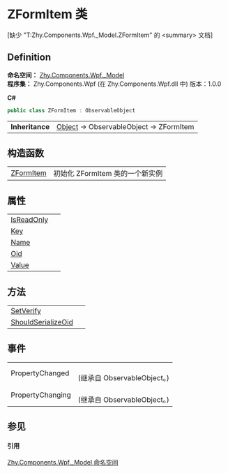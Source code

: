 # ZFormItem 类


\[缺少 "T:Zhy.Components.Wpf._Model.ZFormItem" 的 &lt;summary&gt; 文档\]



## Definition
**命名空间：** <a href="1632422f-c25e-0eb0-1e2e-544206c963f9">Zhy.Components.Wpf._Model</a>  
**程序集：** Zhy.Components.Wpf (在 Zhy.Components.Wpf.dll 中) 版本：1.0.0

**C#**
``` C#
public class ZFormItem : ObservableObject
```

<table><tr><td><strong>Inheritance</strong></td><td><a href="https://learn.microsoft.com/dotnet/api/system.object" target="_blank" rel="noopener noreferrer">Object</a>  →  ObservableObject  →  ZFormItem</td></tr>
</table>



## 构造函数
<table>
<tr>
<td><a href="af87f26f-1288-8c2e-5a75-4be8ea65b365">ZFormItem</a></td>
<td>初始化 ZFormItem 类的一个新实例</td></tr>
</table>

## 属性
<table>
<tr>
<td><a href="2ca7b051-a989-b4c2-8c22-bf8d2bcad133">IsReadOnly</a></td>
<td> </td></tr>
<tr>
<td><a href="f284fe5a-e62b-0ecb-bcac-08877ce5d795">Key</a></td>
<td> </td></tr>
<tr>
<td><a href="1de396b8-3246-029b-a2d2-89c4770fbbb3">Name</a></td>
<td> </td></tr>
<tr>
<td><a href="b24cf622-671c-1d9d-e02f-5f745f48e677">Oid</a></td>
<td> </td></tr>
<tr>
<td><a href="01962380-e864-ee47-a96c-12e159ac08f1">Value</a></td>
<td> </td></tr>
</table>

## 方法
<table>
<tr>
<td><a href="e544392d-7ba2-1197-bd60-89ad41aa35d5">SetVerify</a></td>
<td> </td></tr>
<tr>
<td><a href="d431133a-b2c0-525f-279b-763c1dfc24af">ShouldSerializeOid</a></td>
<td> </td></tr>
</table>

## 事件
<table>
<tr>
<td>PropertyChanged</td>
<td><br />(继承自 ObservableObject。)</td></tr>
<tr>
<td>PropertyChanging</td>
<td><br />(继承自 ObservableObject。)</td></tr>
</table>

## 参见


#### 引用
<a href="1632422f-c25e-0eb0-1e2e-544206c963f9">Zhy.Components.Wpf._Model 命名空间</a>  
